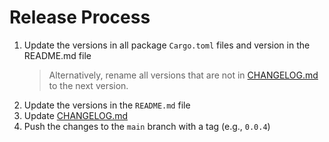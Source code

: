 # Release Process

1. Update the versions in all package `Cargo.toml` files and version in the README.md file
   > Alternatively, rename all versions that are not in [CHANGELOG.md](CHANGELOG.md) to the next version.
1. Update the versions in the `README.md` file
1. Update [CHANGELOG.md](CHANGELOG.md)
1. Push the changes to the `main` branch with a tag (e.g., `0.0.4`)
